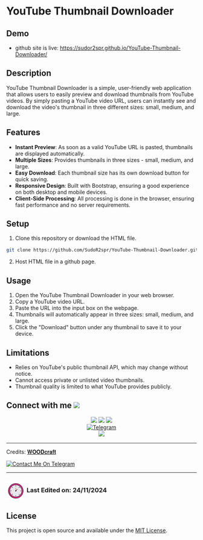 # YouTube Thumbnail Downloader

## Demo 
- github site is live: https://sudor2spr.github.io/YouTube-Thumbnail-Downloader/

## Description

YouTube Thumbnail Downloader is a simple, user-friendly web application that allows users to easily preview and download thumbnails from YouTube videos. By simply pasting a YouTube video URL, users can instantly see and download the video's thumbnail in three different sizes: small, medium, and large.

## Features

- **Instant Preview**: As soon as a valid YouTube URL is pasted, thumbnails are displayed automatically.
- **Multiple Sizes**: Provides thumbnails in three sizes - small, medium, and large.
- **Easy Download**: Each thumbnail size has its own download button for quick saving.
- **Responsive Design**: Built with Bootstrap, ensuring a good experience on both desktop and mobile devices.
- **Client-Side Processing**: All processing is done in the browser, ensuring fast performance and no server requirements.

## Setup

1. Clone this repository or download the HTML file.
```bash
git clone https://github.com/SudoR2spr/YouTube-Thumbnail-Downloader.git
```
2. Host HTML file in a github page.


## Usage

1. Open the YouTube Thumbnail Downloader in your web browser.
2. Copy a YouTube video URL.
3. Paste the URL into the input box on the webpage.
4. Thumbnails will automatically appear in three sizes: small, medium, and large.
5. Click the "Download" button under any thumbnail to save it to your device.


## Limitations

- Relies on YouTube's public thumbnail API, which may change without notice.
- Cannot access private or unlisted video thumbnails.
- Thumbnail quality is limited to what YouTube provides publicly.

## Connect with me <img src="https://media.giphy.com/media/iY8CRBdQXODJSCERIr/giphy.gif" width="30px">
<p align="center">
<a href="https://t.me/Opleech_WD"><img src="https://img.shields.io/badge/-𝐖𝐎𝐎𝐃𝐜𝐫𝐚𝐟𝐭 𝐌𝐢𝐫𝐫𝐨𝐫 𝐙𝐨𝐧𝐞™%20%20-0077B5?style=flat&logo=Telegram&logoColor=white"/></a>
<a href="https://t.me/WD_Topic_Group"><img src="https://img.shields.io/badge/-Wᴅ Tᴏᴘɪᴄ Gʀᴏᴜᴘ%20%20-0077B5?style=flat&logo=Telegram&logoColor=white"/></a>
<a href="https://t.me/WD_Request_Bot"><img src="https://img.shields.io/badge/-𝐖𝐎𝐎𝐃𝐜𝐫𝐚𝐟𝐭,𝐬 𝐁𝐨𝐭%20%20-0077B5?style=flat&logo=Telegram&logoColor=white"/></a>
 <br>
<a href="https://t.me/Opleech"><img title="Telegram" src="https://img.shields.io/static/v1?label=WD.Zone&message=TG&color=blue-green"></a> 
 <br>
<img src="https://media.giphy.com/media/jpVnC65DmYeyRL4LHS/giphy.gif" width="20%"> 
</p>
 
-----
Credits: [𝐖𝐎𝐎𝐃𝐜𝐫𝐚𝐟𝐭](https://t.me/Farooq_is_KING)

[![Contact Me On Telegram](https://img.shields.io/badge/Telegram-2CA5E0?style=for-the-badge&logo=telegram&logoColor=white)](https://t.me/Farooq_is_king)

<hr>
<h3><img src="https://raw.githubusercontent.com/SudoR2spr/SudoR2spr/main/Premium-icon/clock-time.gif" align="center" width="50"> Last Edited on: 24/11/2024</h3>



## License

This project is open source and available under the [MIT License](https://opensource.org/licenses/MIT).

